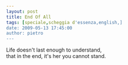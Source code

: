 ```yaml
---
layout: post
title: End Of All
tags: [speciale,scheggia d'essenza,english,]
date: 2009-05-13 17:45:00
author: pietro
---
```

Life doesn't last enough to understand,<br/>that in the end, it's her you cannot stand.
